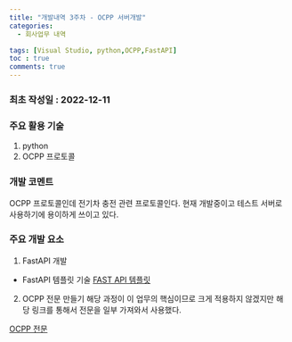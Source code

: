 ```yaml
---
title: "개발내역 3주차 - OCPP 서버개발"
categories:
  - 회사업무 내역

tags: [Visual Studio, python,OCPP,FastAPI]
toc : true
comments: true
---
```


### 최초 작성일 : 2022-12-11


### 주요 활용 기술
1. python
2. OCPP 프로토콜 

### 개발 코멘트
 OCPP 프로토콜인데 전기차 충전 관련 프로토콜인다. 현재 개발중이고 테스트 서버로 사용하기에 용이하게 쓰이고 있다.


### 주요 개발 요소

1. FastAPI 개발
- FastAPI 템플릿 기술
 [FAST API 템플릿](https://leejeunghun.github.io/python/fastapi/%EA%B8%B0%EC%88%A0_FastAPI/)

2. OCPP 전문 만들기
 해당 과정이 이 업무의 핵심이므로 크게 적용하지 않겠지만 해당 링크를 통해서 전문을 일부 가져와서 사용했다.

 [OCPP 전문 ](https://github.com/mobilityhouse/ocpp)


